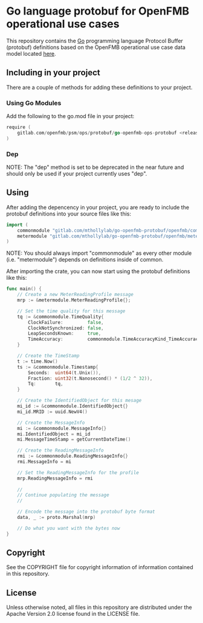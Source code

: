 # Go language protobuf for OpenFMB operational use cases

This repository contains the [Go](https://golang.org/) programming language Protocol Buffer (protobuf) definitions based on the OpenFMB operational use case data model located [here](https://gitlab.com/openfmb/data-models/ops).

## Including in your project

There are a couple of methods for adding these definitions to your project.

### Using Go Modules

Add the following to the go.mod file in your project:

```go
require (
    gitlab.com/openfmb/psm/ops/protobuf/go-openfmb-ops-protobuf <release-tag-label>
)
```

### Dep

NOTE: The "dep" method is set to be deprecated in the near future and should only be used if your project currently uses "dep".

## Using

After adding the depencency in your project, you are ready to include the protobuf definitions into your source files like this:

```go
import (
    commonmodule "gitlab.com/mthollylab/go-openfmb-protobuf/openfmb/commonmodule"
    metermodule "gitlab.com/mthollylab/go-openfmb-protobuf/openfmb/metermodule"
)
```

NOTE: You should always import "commonmodule" as every other module (i.e. "metermodule") depends on definitions inside of common.

After importing the crate, you can now start using the protobuf definitions like this:

```go
func main() {
    // Create a new MeterReadingProfile message
    mrp := &metermodule.MeterReadingProfile{};

    // Set the time quality for this message
    tq := &commonmodule.TimeQuality{
        ClockFailure:         false,
        ClockNotSynchronized: false,
        LeapSecondsKnown:     true,
        TimeAccuracy:         commonmodule.TimeAccuracyKind_TimeAccuracyKind_unspecified,
    }

    // Create the TimeStamp
    t := time.Now()
    ts := &commonmodule.Timestamp{
        Seconds:  uint64(t.Unix()),
        Fraction: uint32(t.Nanosecond() * (1/2 ^ 32)),
        Tq:       tq,
    }

    // Create the IdentifiedObject for this mesage
    mi_id := &commonmodule.IdentifiedObject{}
    mi_id.MRID := uuid.NewV4()

    // Create the MessageInfo
    mi := &commonmodule.MessageInfo{}
    mi.IdentifiedObject = mi_id
    mi.MessageTimeStamp = getCurrentDateTime()

    // Create the ReadingMessageInfo
    rmi := &commonmodule.ReadingMessageInfo{}
    rmi.MessageInfo = mi

    // Set the ReadingMessageInfo for the profile
    mrp.ReadingMessageInfo = rmi
    
    //
    // Continue populating the message
    //

    // Encode the message into the protobuf byte format
    data, _ := proto.Marshal(mrp)

    // Do what you want with the bytes now
}
```

## Copyright

See the COPYRIGHT file for copyright information of information contained in this repository.

## License

Unless otherwise noted, all files in this repository are distributed under the Apache Version 2.0 license found in the LICENSE file.
